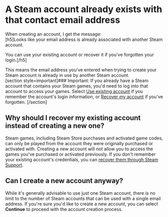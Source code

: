 # A Steam account already exists with that contact email address

When creating an account, I get the message:  
[h5]Looks like your email address is already associated with another Steam account.  
  
You can use your existing account or recover it if you've forgotten your login.[/h5]  
  
This means the email address you've entered when trying to create your Steam account is already in use by another Steam account.   
[section style=important]### Important:
If you already have a Steam account that contains your Steam games, you'd need to log into that account to access your games. Select [Use existing account](https://store.steampowered.com/login) if you remember the account's login information, or [Recover my account](https://help.steampowered.com/en/wizard/HelpWithLoginInfo?issueid=406) if you've forgotten. [/section]  
  
## Why should I recover my existing account instead of creating a new one?
  
Steam games, including Steam Store purchases and activated game codes, can only be played from the account they were originally purchased or activated with. Creating a new account will not allow you to access the games you've purchased or activated previously. If you don't remember your existing account's credentials, you can [recover them through Steam Support](https://help.steampowered.com/en/wizard/HelpWithLogin).  
  
  
## Can I create a new account anyway?
  
While it's generally advisable to use just one Steam account, there is no limit to the number of Steam accounts that can be used with a single email address. If you're sure you'd like to create a new account, you can select **Continue** to proceed with the account creation process.